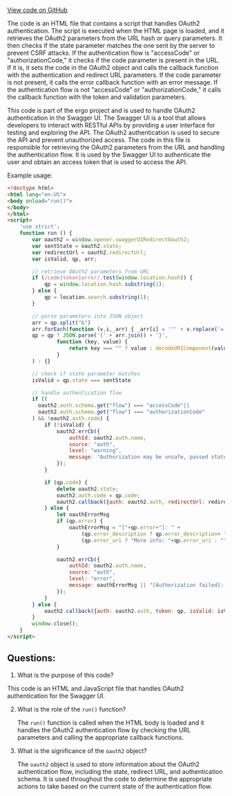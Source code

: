 [View code on GitHub](https://github.com/ergoplatform/ergo/src/main/resources/swagger-ui/oauth2-redirect.html)

The code is an HTML file that contains a script that handles OAuth2 authentication. The script is executed when the HTML page is loaded, and it retrieves the OAuth2 parameters from the URL hash or query parameters. It then checks if the state parameter matches the one sent by the server to prevent CSRF attacks. If the authentication flow is "accessCode" or "authorizationCode," it checks if the code parameter is present in the URL. If it is, it sets the code in the OAuth2 object and calls the callback function with the authentication and redirect URL parameters. If the code parameter is not present, it calls the error callback function with an error message. If the authentication flow is not "accessCode" or "authorizationCode," it calls the callback function with the token and validation parameters.

This code is part of the ergo project and is used to handle OAuth2 authentication in the Swagger UI. The Swagger UI is a tool that allows developers to interact with RESTful APIs by providing a user interface for testing and exploring the API. The OAuth2 authentication is used to secure the API and prevent unauthorized access. The code in this file is responsible for retrieving the OAuth2 parameters from the URL and handling the authentication flow. It is used by the Swagger UI to authenticate the user and obtain an access token that is used to access the API. 

Example usage:

```html
<!doctype html>
<html lang="en-US">
<body onload="run()">
</body>
</html>
<script>
    'use strict';
    function run () {
        var oauth2 = window.opener.swaggerUIRedirectOauth2;
        var sentState = oauth2.state;
        var redirectUrl = oauth2.redirectUrl;
        var isValid, qp, arr;

        // retrieve OAuth2 parameters from URL
        if (/code|token|error/.test(window.location.hash)) {
            qp = window.location.hash.substring(1);
        } else {
            qp = location.search.substring(1);
        }

        // parse parameters into JSON object
        arr = qp.split("&")
        arr.forEach(function (v,i,_arr) { _arr[i] = '"' + v.replace('=', '":"') + '"';})
        qp = qp ? JSON.parse('{' + arr.join() + '}',
                function (key, value) {
                    return key === "" ? value : decodeURIComponent(value)
                }
        ) : {}

        // check if state parameter matches
        isValid = qp.state === sentState

        // handle authentication flow
        if ((
          oauth2.auth.schema.get("flow") === "accessCode"||
          oauth2.auth.schema.get("flow") === "authorizationCode"
        ) && !oauth2.auth.code) {
            if (!isValid) {
                oauth2.errCb({
                    authId: oauth2.auth.name,
                    source: "auth",
                    level: "warning",
                    message: "Authorization may be unsafe, passed state was changed in server Passed state wasn't returned from auth server"
                });
            }

            if (qp.code) {
                delete oauth2.state;
                oauth2.auth.code = qp.code;
                oauth2.callback({auth: oauth2.auth, redirectUrl: redirectUrl});
            } else {
                let oauthErrorMsg
                if (qp.error) {
                    oauthErrorMsg = "["+qp.error+"]: " +
                        (qp.error_description ? qp.error_description+ ". " : "no accessCode received from the server. ") +
                        (qp.error_uri ? "More info: "+qp.error_uri : "");
                }

                oauth2.errCb({
                    authId: oauth2.auth.name,
                    source: "auth",
                    level: "error",
                    message: oauthErrorMsg || "[Authorization failed]: no accessCode received from the server"
                });
            }
        } else {
            oauth2.callback({auth: oauth2.auth, token: qp, isValid: isValid, redirectUrl: redirectUrl});
        }
        window.close();
    }
</script>
```
## Questions: 
 1. What is the purpose of this code?
   
   This code is an HTML and JavaScript file that handles OAuth2 authentication for the Swagger UI.

2. What is the role of the `run()` function?
   
   The `run()` function is called when the HTML body is loaded and it handles the OAuth2 authentication flow by checking the URL parameters and calling the appropriate callback functions.

3. What is the significance of the `oauth2` object?
   
   The `oauth2` object is used to store information about the OAuth2 authentication flow, including the state, redirect URL, and authentication schema. It is used throughout the code to determine the appropriate actions to take based on the current state of the authentication flow.
